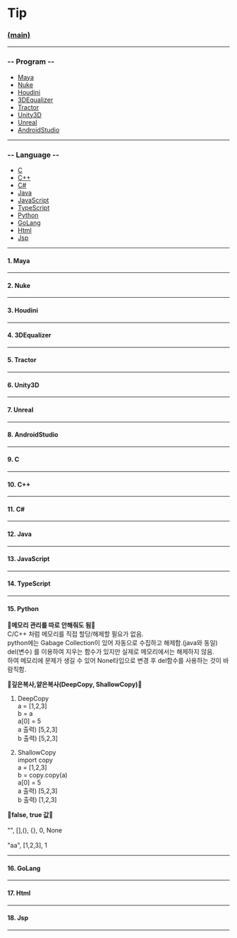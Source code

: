 # Tip
### [(main)](/readme.md) 
***
### -- Program --
* [Maya](#1-maya)
* [Nuke](#2-nuke)
* [Houdini](#3-houdini)
* [3DEqualizer](#4-3dequalizer)
* [Tractor](#5-tractor)
* [Unity3D](#6-unity3d)
* [Unreal](#7-unreal)
* [AndroidStudio](#8-androidstudio)
***
### -- Language --  
* [C](#9-c)
* [C++](#10-c)
* [C#](#11-c)
* [Java](#12-java)
* [JavaScript](#13-javascript)
* [TypeScript](#14-typescript)
* [Python](#15-python)
* [GoLang](#16-golang)
* [Html](#17-html)
* [Jsp](#18-jsp)
***
#### 1. Maya
***
#### 2. Nuke
***
#### 3. Houdini
***
#### 4. 3DEqualizer
***
#### 5. Tractor
***
#### 6. Unity3D
***
#### 7. Unreal
***
#### 8. AndroidStudio
***
#### 9. C
***
#### 10. C++
***
#### 11. C#  
***
#### 12. Java  
***
#### 13. JavaScript  
***
#### 14. TypeScript  
***
#### 15. Python  
:large_blue_diamond:**메모리 관리를 따로 안해줘도 됨**:large_blue_diamond:  
C/C++ 처럼 메모리를 직접 할당/해제할 필요가 없음.  
python에는 Gabage Collection이 있어 자동으로 수집하고 해제함.(java와 동일)  
del(변수) 를 이용하여 지우는 함수가 있지만 실제로 메모리에서는 해제하지 않음.  
하여 메모리에 문제가 생길 수 있어 None타입으로 변경 후 del함수를 사용하는 것이 바람직함.  
  
:large_blue_diamond:**깊은복사,얕은복사(DeepCopy, ShallowCopy)**:large_blue_diamond:  
1. DeepCopy  
a = [1,2,3]  
b = a  
a[0] = 5  
a 출력) [5,2,3]  
b 출력) [5,2,3]  
    
2. ShallowCopy  
import copy  
a = [1,2,3]  
b = copy.copy(a)  
a[0] = 5  
a 출력) [5,2,3]  
b 출력) [1,2,3]  
  
:large_blue_diamond:**false, true 값**:large_blue_diamond:  
<false>  
"", [],(), {}, 0, None  
<true>  
"aa", [1,2,3], 1  
***
#### 16. GoLang  
***
#### 17. Html  
***
#### 18. Jsp  
***
